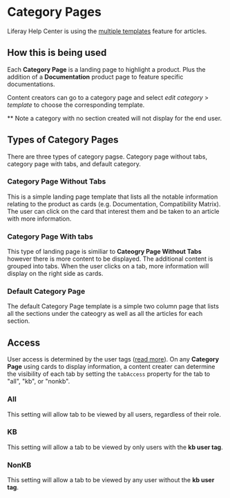# Category Pages

Liferay Help Center is using the [multiple templates](https://support.zendesk.com/hc/en-us/articles/360001948367) feature for articles.

## How this is being used
Each **Category Page** is a landing page to highlight a product. Plus the addition of a **Documentation** product page to feature specific documentations.

Content creators can go to a category page and select *edit category* > *template* to choose the corresponding template. 

** Note a category with no section created will not display for the end user.

## Types of Category Pages
There are three types of category pagse. Category page without tabs, category page with tabs, and default category.

### Category Page Without Tabs
This is a simple landing page template that lists all the notable information relating to the product as cards (e.g. Documentation, Compatibility Matrix). The user can click on the card that interest them and be taken to an article with more information. 

### Category Page With tabs
This type of landing page is similiar to **Cateogry Page Without Tabs** however there is more content to be displayed. The additional content is grouped into tabs. When the user clicks on a tab, more information will display on the right side as cards.

### Default Category Page
The default Category Page template is a simple two column page that lists all the sections under the cateogry as well as all the articles for each section. 

## Access
User access is determined by the user tags ([read more](./permissions.md)). On any **Category Page** using cards to display information, a content creater can determine the visibility of each tab by setting the `tabAccess` property for the tab to "all", "kb", or "nonkb".

### All
This setting will allow tab to be viewed by all users, regardless of their role.

### KB
This setting will allow a tab to be viewed by only users with the **kb user tag**.

### NonKB
This setting will allow a tab to be viewed by any user without the **kb user tag**.
